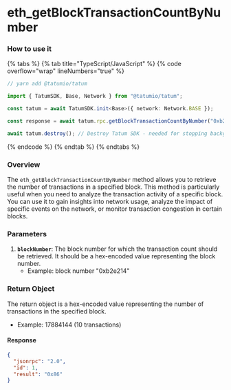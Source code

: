 # eth_getBlockTransactionCountByNumber

### How to use it

{% tabs %}
{% tab title="TypeScript/JavaScript" %}
{% code overflow="wrap" lineNumbers="true" %}

```typescript
// yarn add @tatumio/tatum

import { TatumSDK, Base, Network } from "@tatumio/tatum";

const tatum = await TatumSDK.init<Base>({ network: Network.BASE });

const response = await tatum.rpc.getBlockTransactionCountByNumber("0xb2ef82");

await tatum.destroy(); // Destroy Tatum SDK - needed for stopping background jobs
```

{% endcode %}
{% endtab %}
{% endtabs %}

### Overview

The `eth_getBlockTransactionCountByNumber` method allows you to retrieve the number of transactions in a specified block. This method is particularly useful when you need to analyze the transaction activity of a specific block. You can use it to gain insights into network usage, analyze the impact of specific events on the network, or monitor transaction congestion in certain blocks.

### Parameters

1. **`blockNumber`**: The block number for which the transaction count should be retrieved. It should be a hex-encoded value representing the block number.
   - Example: block number "0xb2e214"

### Return Object

The return object is a hex-encoded value representing the number of transactions in the specified block.

- Example: 17884144 (10 transactions)

#### Response

```json
{
  "jsonrpc": "2.0",
  "id": 1,
  "result": "0x86"
}
```
